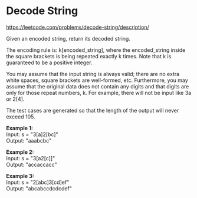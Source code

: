 # Decode String
https://leetcode.com/problems/decode-string/description/

Given an encoded string, return its decoded string.

The encoding rule is: k[encoded_string], where the encoded_string inside the square brackets is being repeated exactly k times. Note that k is guaranteed to be a positive integer.

You may assume that the input string is always valid; there are no extra white spaces, square brackets are well-formed, etc. Furthermore, you may assume that the original data does not contain any digits and that digits are only for those repeat numbers, k. For example, there will not be input like 3a or 2[4].

The test cases are generated so that the length of the output will never exceed 105.

<b>Example 1:</b>\
Input: s = "3[a]2[bc]"\
Output: "aaabcbc"

<b>Example 2:</b>\
Input: s = "3[a2[c]]"\
Output: "accaccacc"

<b>Example 3:</b>\
Input: s = "2[abc]3[cd]ef"\
Output: "abcabccdcdcdef"